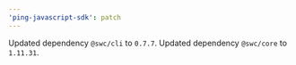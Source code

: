 ```yaml
---
'ping-javascript-sdk': patch
---
```


Updated dependency `@swc/cli` to `0.7.7`.
Updated dependency `@swc/core` to `1.11.31`.
